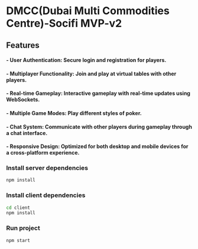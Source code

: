 # DMCC(Dubai Multi Commodities Centre)-Socifi MVP-v2


## Features
#### - User Authentication: Secure login and registration for players.
#### - Multiplayer Functionality: Join and play at virtual tables with other players.
#### - Real-time Gameplay: Interactive gameplay with real-time updates using WebSockets.
#### - Multiple Game Modes: Play different styles of poker.
#### - Chat System: Communicate with other players during gameplay through a chat interface.
#### - Responsive Design: Optimized for both desktop and mobile devices for a cross-platform experience.

### Install server dependencies

```bash
npm install
```

### Install client dependencies

```bash
cd client
npm install
```

### Run project

```bash
npm start
```